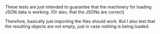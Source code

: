 These tests are just intended to guarantee that the machinery for loading JSON data is working. (Or also, that the JSONs are correct)

Therefore, basically just importing the files should work. But I also test that the resulting objects are not empty, just in case nothing is being loaded.
